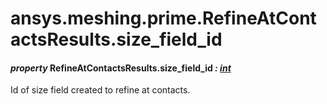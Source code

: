 # ansys.meshing.prime.RefineAtContactsResults.size_field_id

#### *property* RefineAtContactsResults.size_field_id *: [int](https://docs.python.org/3.11/library/functions.html#int)*

Id of size field created to refine at contacts.

<!-- !! processed by numpydoc !! -->
